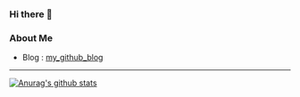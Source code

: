 ### Hi there 👋

### About Me
- Blog : [my_github_blog](https://jun9395.github.io)

---
[![Anurag's github stats](https://github-readme-stats.vercel.app/api?username=jun9395)](https://github.com/jun9395/github-readme-stats)

<!--
**jun9395/jun9395** is a ✨ _special_ ✨ repository because its `README.md` (this file) appears on your GitHub profile.

Here are some ideas to get you started:

- 🔭 I’m currently working on ...
- 🌱 I’m currently learning ...
- 👯 I’m looking to collaborate on ...
- 🤔 I’m looking for help with ...
- 💬 Ask me about ...
- 📫 How to reach me: ...
- 😄 Pronouns: ...
- ⚡ Fun fact: ...
-->
